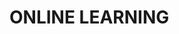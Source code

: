 # ONLINE LEARNING

<!-- https://en.wikipedia.org/wiki/Online_learning -->

<!-- - [MOOC]() -->
<!-- Massive Open Online Courses (MOOCs) -->

<!-- - [LINKEDIN LEARNING]()  -->
<!-- https://www.linkedin.com/learning/ -->
<!-- - [TEAM TREEHOUSE]() -->
<!-- - [UDEMY]() -->
<!-- - [UDACITY]() -->
<!-- - [SKILLSHARE]() -->
<!-- - [EDX]() -->
<!-- - [CODECADEMY]() -->
<!-- - [KHAN ACADMEY]() -->
<!-- - [DATACAMP]() -->
<!-- - [FREECODECAMP]() -->
<!-- - [W3SCHOOL]() -->
<!-- - [TED TALKS]() -->